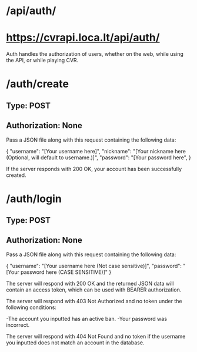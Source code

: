# /api/auth/
# https://cvrapi.loca.lt/api/auth/

Auth handles the authorization of users, whether on the web, while using the API, or while playing CVR.

# /auth/create
## Type: POST
## Authorization: None

Pass a JSON file along with this request containing the following data:

{
     "username": "[Your username here]",
     "nickname": "[Your nickname here (Optional, will default to username.)]",
     "password": "[Your password here",
}

If the server responds with 200 OK, your account has been successfully created.

# /auth/login
## Type: POST
## Authorization: None

Pass a JSON file along with this request containing the following data:

{
     "username": "[Your username here (Not case sensitive)]",
     "password": "[Your password here (CASE SENSITIVE)]"
}

The server will respond with 200 OK and the returned JSON data will contain an access token, which can be used with BEARER authorization.

The server will respond with 403 Not Authorized and no token under the following conditions:

-The account you inputted has an active ban.
-Your password was incorrect.

The server will respond with 404 Not Found and no token if the username you inputted does not match an account in the database.